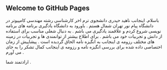 ## Welcome to GitHub Pages

باسلام.
اینجانب ناهید حیدری دانشجوی ترم اخر کارشناسی رشته مهندسی کامپیوتر در دانشگاه پیام نور تهران شمال هستم . 
باورود به دانشگاه یادگیری برنامه های برنامه نویسی شروع کردم و علاقمند یادگیری می باشم .
به دنبال شغلی مناسب برای استفاده از دانش و تجربیات خود می باشم .
برای اطلاع بیشتر از توانمندی ها و تجربیات در زمینه های مختلف رزومه ی اینجانب به انگیزه نامه الحاق گردیده است . 
پیشاپیش از زمان اختصاصی داده شده برای بررسی انگیزه نامه و رزومه ی اینجانب کمال تشکر را به جای می آورم .

ارادتمند شما .
